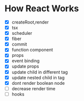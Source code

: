 # How React Works

- [x] createRoot,render
- [x] tsx
- [x] scheduler
- [x] fiber
- [x] commit
- [x] function component
- [x] props
- [x] event binding
- [x] update props
- [x] update child in different tag
- [x] update nested child in tag
- [x] dont render boolean node
- [ ] decrease render time
- [ ] hooks